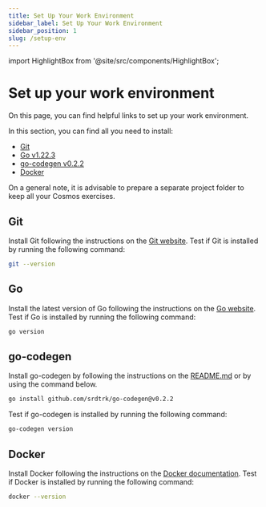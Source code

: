 ```yaml
---
title: Set Up Your Work Environment
sidebar_label: Set Up Your Work Environment
sidebar_position: 1
slug: /setup-env
---
```


import HighlightBox from '@site/src/components/HighlightBox';

# Set up your work environment

On this page, you can find helpful links to set up your work environment.

<HighlightBox type="info" title="Dependencies">

In this section, you can find all you need to install:

- [Git](https://git-scm.com/)
- [Go v1.22.3](https://go.dev/)
- [go-codegen v0.2.2](https://github.com/srdtrk/go-codegen)
- [Docker](https://www.docker.com/)

</HighlightBox>

<HighlightBox type="note" title="Note">

On a general note, it is advisable to prepare a separate project folder to keep all your Cosmos exercises.

</HighlightBox>

## Git

Install Git following the instructions on the [Git website](https://git-scm.com/). Test if Git is installed by running the following command:

```bash
git --version
```

## Go

Install the latest version of Go following the instructions on the [Go website](https://go.dev/). Test if Go is installed by running the following command:

```bash
go version
```

## go-codegen

Install go-codegen by following the instructions on the [README.md](https://github.com/srdtrk/go-codegen/blob/main/README.md) or by using the command below.

```bash
go install github.com/srdtrk/go-codegen@v0.2.2
```

Test if go-codegen is installed by running the following command:

```bash
go-codegen version
```

## Docker

Install Docker following the instructions on the [Docker documentation](https://docs.docker.com/get-docker/). Test if Docker is installed by running the following command:

```bash
docker --version
```
